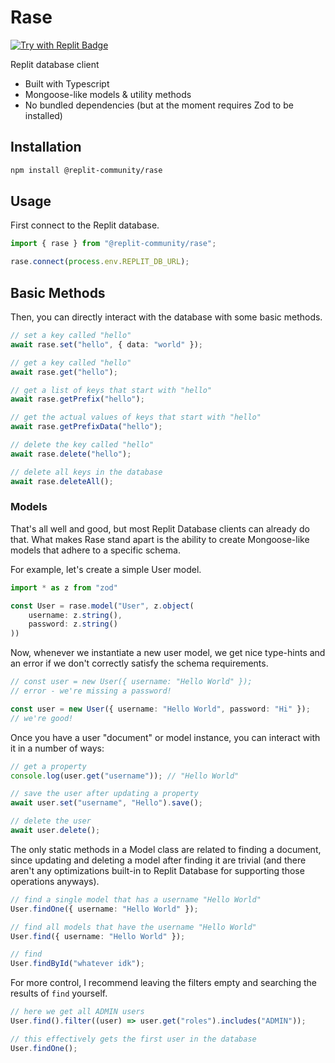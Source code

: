 # Rase

[![Try with Replit Badge](https://replit.com/badge?caption=Try%20with%20Replit)](https://replit.com/@replit-community-dev/rase)

Replit database client

-   Built with Typescript
-   Mongoose-like models & utility methods
-   No bundled dependencies (but at the moment requires Zod to be installed)

## Installation

```bash
npm install @replit-community/rase
```

## Usage

First connect to the Replit database.

```ts
import { rase } from "@replit-community/rase";

rase.connect(process.env.REPLIT_DB_URL);
```

## Basic Methods

Then, you can directly interact with the database with some basic methods.

```ts
// set a key called "hello"
await rase.set("hello", { data: "world" });

// get a key called "hello"
await rase.get("hello");

// get a list of keys that start with "hello"
await rase.getPrefix("hello");

// get the actual values of keys that start with "hello"
await rase.getPrefixData("hello");

// delete the key called "hello"
await rase.delete("hello");

// delete all keys in the database
await rase.deleteAll();
```

### Models

That's all well and good, but most Replit Database clients can already do that. What makes Rase stand apart is the ability to create Mongoose-like models that adhere to a specific schema.

For example, let's create a simple User model.

```ts
import * as z from "zod"

const User = rase.model("User", z.object(
    username: z.string(),
    password: z.string()
))
```

Now, whenever we instantiate a new user model, we get nice type-hints and an error if we don't correctly satisfy the schema requirements.

```ts
// const user = new User({ username: "Hello World" });
// error - we're missing a password!

const user = new User({ username: "Hello World", password: "Hi" });
// we're good!
```

Once you have a user "document" or model instance, you can interact with it in a number of ways:

```ts
// get a property
console.log(user.get("username")); // "Hello World"

// save the user after updating a property
await user.set("username", "Hello").save();

// delete the user
await user.delete();
```

The only static methods in a Model class are related to finding a document, since updating and deleting a model after finding it are trivial (and there aren't any optimizations built-in to Replit Database for supporting those operations anyways).

```ts
// find a single model that has a username "Hello World"
User.findOne({ username: "Hello World" });

// find all models that have the username "Hello World"
User.find({ username: "Hello World" });

// find
User.findById("whatever idk");
```

For more control, I recommend leaving the filters empty and searching the results of `find` yourself.

```ts
// here we get all ADMIN users
User.find().filter((user) => user.get("roles").includes("ADMIN"));

// this effectively gets the first user in the database
User.findOne();
```
